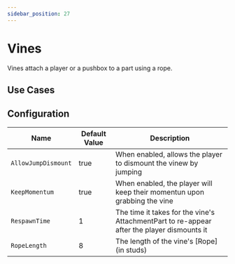 ```yaml
---
sidebar_position: 27
---
```

# Vines

Vines attach a player or a pushbox to a part using a rope.

## Use Cases

## Configuration

| Name | Default Value | Description
| ---- | ------------- | -----------
| `AllowJumpDismount` | true | When enabled, allows the player to dismount the vinew by jumping
| `KeepMomentum` | true | When enabled, the player will keep their momentun upon grabbing the vine
| `RespawnTime` | 1 | The time it takes for the vine's AttachmentPart to re-appear after the player dismounts it
| `RopeLength` | 8 | The length of the vine's [Rope] (in studs)